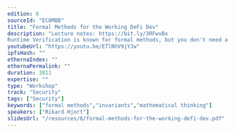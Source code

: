 ```yaml
---
edition: 6
sourceId: "EC8MBB"
title: "Formal Methods for the Working DeFi Dev"
description: "Lecture notes: https://bit.ly/3RFwvBx
Runtime Verification is known for formal methods, but you don't need a PhD to make your code better by thinking like a prover. Here we want to show you how you as a developer or auditor can apply fairly simple mathematical thinking to make your code more robust and your security work simpler. By thinking “invariants first” you can get stronger tests, better docs, and reduce the risk of introducing bugs in your future coding."
youtubeUrl: "https://youtu.be/ETlNhV9jYJw"
ipfsHash: ""
ethernaIndex: ""
ethernaPermalink: ""
duration: 3811
expertise: ""
type: "Workshop"
track: "Security"
tags: ["Security"]
keywords: ["formal methods","invariants","mathematical thinking"]
speakers: ["Rikard Hjort"]
slidesUrl: "/resources/6/formal-methods-for-the-working-defi-dev.pdf"
---
```

